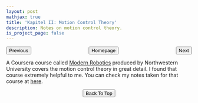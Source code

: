 ```yaml
---
layout: post
mathjax: true
title: 'Kapitel II: Motion Control Theory'
description: Notes on motion control theory.
is_project_page: false
---
```


<p style="text-align:center;">
<button type="button" onclick="window.location.href='index.html';">Homepage</button>
<span style="float:left;"><button type="button" onclick="alert('This is the first chapter!')">Previous</button></span>
<span style="float:right;"><button type="button" onclick="window.location.href='ch3.html';">Next</button></span>
</p>

A Coursera course called [Modern Robotics](https://www.coursera.org/specializations/modernrobotics) produced by Northwestern University covers the motion control theory in great detail. I found that course extremely helpful to me. You can check my notes taken for that course at [here](https://gloogger.github.io/Modern_Robotics_Notes/).

<p style="text-align:center;">
<button type="button" onclick="window.location.href='#top';">Back To Top</button>
<p>
